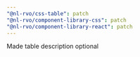 ```yaml
---
"@nl-rvo/css-table": patch
"@nl-rvo/component-library-css": patch
"@nl-rvo/component-library-react": patch
---
```


Made table description optional
